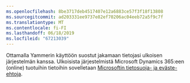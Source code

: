 ```yaml
---
ms.openlocfilehash: 8be3717deb4517407e12a6883ce57f3f18f13808
ms.sourcegitcommit: ad203331ee9737e82ef70206ac04eeb72a5f9c7f
ms.translationtype: MT
ms.contentlocale: fi-FI
ms.lasthandoff: 06/18/2019
ms.locfileid: "67213039"
---
```

Ottamalla Yammerin käyttöön suostut jakamaan tietojasi ulkoisen järjestelmän kanssa. Ulkoisista järjestelmistä Microsoft Dynamics 365:een (online) tuotuihin tietoihin sovelletaan [Microsoftin tietosuoja- ja eväste-ehtoja](http://go.microsoft.com/fwlink/p/?LinkID=521839).